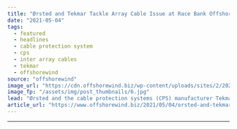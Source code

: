 ```yaml
---
title: "Ørsted and Tekmar Tackle Array Cable Issue at Race Bank Offshore Wind Farm"
date: "2021-05-04"
tags: 
  - featured
  - headlines
  - cable protection system
  - cps
  - inter array cables
  - tekmar
  - offshorewind
source: "offshorewind"
image_url: "https://cdn.offshorewind.biz/wp-content/uploads/sites/2/2021/05/04110002/%C3%98rsted-and-Tekmar-Tackling-Array-Cable-Issue-at-Race-Bank-Offshore-Wind-Farm.jpg"
image_fp: "/assets/img/post_thumbnails/6.jpg"
lead: "Ørsted and the cable protection systems (CPS) manufacturer Tekmar are jointly trying to identify"
article_url: "https://www.offshorewind.biz/2021/05/04/orsted-and-tekmar-tackle-array-cable-issue-at-race-bank-offshore-wind-farm/"
---
```


---
